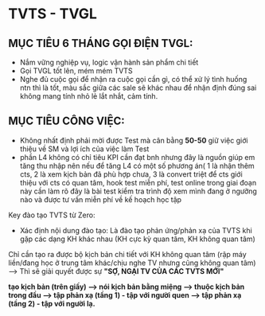 # TVTS - TVGL

## MỤC TIÊU 6 THÁNG GỌI ĐIỆN TVGL:

* Nắm vững nghiệp vụ, logic vận hành sản phẩm chi tiết
* Gọi TVGL tốt lên, mém mém TVTS
* Nghe đủ cuộc gọi để nhận ra cuộc gọi cần gì, có thể xử lý tình huống ntn thì là tốt, màu sắc giữa các sale sẽ khác nhau để nhận định đúng sai không mang tính nhỏ lẻ lắt nhắt, cảm tính.

## MỤC TIÊU CÔNG VIỆC:

* Không nhất định phải mời được Test mà cân bằng **50-50** giữ việc giới thiệu về SM và lợi ích của việc làm Test
* phần L4 không có chỉ tiêu KPI cần đạt bnh nhưng đây là nguồn giúp em tăng thu nhập nên nếu để tăng L4 có một số phương án\( 1 là nhận thêm cts, 2 là xem kịch bản đã phù hợp chưa, 3 là convert triệt để cts giới thiệu với cts có quan tâm, hook test miễn phí, test online trong giai đoạn này cần làm rõ đây là bài test kiểm tra trình độ xem mình đang ở ngưỡng nào và được tư vấn miễn phí về kế hoạch học tập

Key đào tạo TVTS từ Zero:

* Xác định nội dung đào tạo: Là đào tạo phản ứng/phản xạ của TVTS khi gặp các dạng KH khác nhau \(KH cực kỳ quan tâm, KH không quan tâm\)

Chỉ cần tạo ra được bộ kịch bản chi tiết với KH không quan tâm \(rập máy liền/đang học ở trung tâm khác/chịu nghe TV nhưng cũng không quan tâm\) --&gt; Thì sẽ giải quyết được sự **"SỢ, NGẠI TV CỦA CÁC TVTS MỚI"**

**tạo kịch bản \(trên giấy\) --&gt; nói kịch bản bằng miệng --&gt; thuộc kịch bản trong đầu --&gt; tập phản xạ \(tầng 1\) - tập với người quen --&gt; tập phản xạ \(tầng 2\) - tập với người lạ.**

